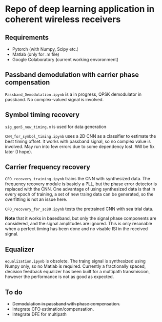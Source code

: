 # Repo of deep learning application in coherent wireless receivers

## Requirements
* Pytorch (with Numpy, Scipy etc.)
* Matlab (only for .m file)
* Google Colaboratory (current working envoronment)

## Passband demodulation with carrier phase compensation
`Passband_Demodulation.ipynb` is a in progress, QPSK demodulator in passband. No complex-valued signal is involved.

## Symbol timing recovery
`sig_gen5_new_timing.m` is used for data generation

`CNN_for_symbol_timing.ipynb` uses a 2D CNN as a classifier to estimate the best timing offset. It works with passband signal, so no complex value is involved. May run into few errors due to some dependency lost. Will be fix later (I hope).

## Carrier frequency recovery
`CFO_recovery_training.ipynb` trains the CNN with synthesized data. The frequency recovery module is basicly a PLL, but the phase error detector is replaced with the CNN. One advantage of using synthesized data is that in every epoch of training, a set of new traing data can be generated, so the overfitting is not an issue here.

`CFO_recovery_for_sc80.ipynb` tests the pretrained CNN with sea trial data.

**Note** that it works in basedband, but only the signal phase components are considered, and the signal amplitudes are ignored. This is only resonable when a perfect timing has been done and no visable ISI in the received signal. 

## Equalizer
`equalization.ipynb` is obsolete. The traing signal is synthesized using Numpy only, so no Matlab is required. 
Currently a fractionally spaced, decision feedback equalizer has been built for a multipath transmission, however the performance is not as good as expected.

## To do
* ~~Demodulation in passband with phase compensation.~~
* Integrate CFO estimation/compensation.
* Integrate DFE for multipath


